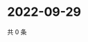 # 2022-09-29

共 0 条

<!-- BEGIN WEIBO -->
<!-- 最后更新时间 Thu Sep 29 2022 20:11:25 GMT+0800 (China Standard Time) -->

<!-- END WEIBO -->
